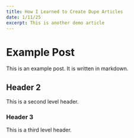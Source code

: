 ```yaml
---
title: How I Learned to Create Dupe Articles 
date: 1/11/25
excerpt: This is another demo article
---
```


# Example Post

This is an example post. It is written in markdown.

## Header 2

This is a second level header.

### Header 3

This is a third level header.
